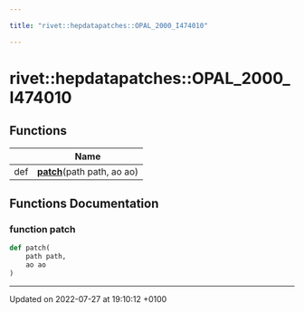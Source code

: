 ```yaml
---

title: "rivet::hepdatapatches::OPAL_2000_I474010"

---
```


# rivet::hepdatapatches::OPAL_2000_I474010



## Functions

|                | Name           |
| -------------- | -------------- |
| def | **[patch](http://example.org/namespaces/namespacerivet_1_1hepdatapatches_1_1opal__2000__i474010/#function-patch)**(path path, ao ao) |


## Functions Documentation

### function patch

```python
def patch(
    path path,
    ao ao
)
```






-------------------------------

Updated on 2022-07-27 at 19:10:12 +0100